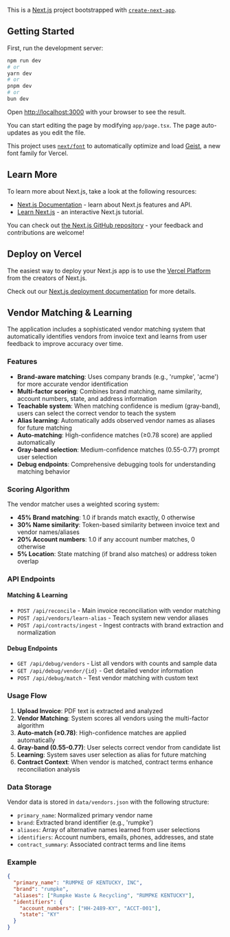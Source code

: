 This is a [Next.js](https://nextjs.org) project bootstrapped with [`create-next-app`](https://nextjs.org/docs/app/api-reference/cli/create-next-app).

## Getting Started

First, run the development server:

```bash
npm run dev
# or
yarn dev
# or
pnpm dev
# or
bun dev
```

Open [http://localhost:3000](http://localhost:3000) with your browser to see the result.

You can start editing the page by modifying `app/page.tsx`. The page auto-updates as you edit the file.

This project uses [`next/font`](https://nextjs.org/docs/app/building-your-application/optimizing/fonts) to automatically optimize and load [Geist](https://vercel.com/font), a new font family for Vercel.

## Learn More

To learn more about Next.js, take a look at the following resources:

- [Next.js Documentation](https://nextjs.org/docs) - learn about Next.js features and API.
- [Learn Next.js](https://nextjs.org/learn) - an interactive Next.js tutorial.

You can check out [the Next.js GitHub repository](https://github.com/vercel/next.js) - your feedback and contributions are welcome!

## Deploy on Vercel

The easiest way to deploy your Next.js app is to use the [Vercel Platform](https://vercel.com/new?utm_medium=default-template&filter=next.js&utm_source=create-next-app&utm_campaign=create-next-app-readme) from the creators of Next.js.

Check out our [Next.js deployment documentation](https://nextjs.org/docs/app/building-your-application/deploying) for more details.

## Vendor Matching & Learning

The application includes a sophisticated vendor matching system that automatically identifies vendors from invoice text and learns from user feedback to improve accuracy over time.

### Features

- **Brand-aware matching**: Uses company brands (e.g., 'rumpke', 'acme') for more accurate vendor identification
- **Multi-factor scoring**: Combines brand matching, name similarity, account numbers, state, and address information
- **Teachable system**: When matching confidence is medium (gray-band), users can select the correct vendor to teach the system
- **Alias learning**: Automatically adds observed vendor names as aliases for future matching
- **Auto-matching**: High-confidence matches (≥0.78 score) are applied automatically
- **Gray-band selection**: Medium-confidence matches (0.55-0.77) prompt user selection
- **Debug endpoints**: Comprehensive debugging tools for understanding matching behavior

### Scoring Algorithm

The vendor matcher uses a weighted scoring system:
- **45% Brand matching**: 1.0 if brands match exactly, 0 otherwise
- **30% Name similarity**: Token-based similarity between invoice text and vendor names/aliases
- **20% Account numbers**: 1.0 if any account number matches, 0 otherwise  
- **5% Location**: State matching (if brand also matches) or address token overlap

### API Endpoints

#### Matching & Learning
- `POST /api/reconcile` - Main invoice reconciliation with vendor matching
- `POST /api/vendors/learn-alias` - Teach system new vendor aliases
- `POST /api/contracts/ingest` - Ingest contracts with brand extraction and normalization

#### Debug Endpoints
- `GET /api/debug/vendors` - List all vendors with counts and sample data
- `GET /api/debug/vendor/{id}` - Get detailed vendor information
- `POST /api/debug/match` - Test vendor matching with custom text

### Usage Flow

1. **Upload Invoice**: PDF text is extracted and analyzed
2. **Vendor Matching**: System scores all vendors using the multi-factor algorithm
3. **Auto-match (≥0.78)**: High-confidence matches are applied automatically
4. **Gray-band (0.55-0.77)**: User selects correct vendor from candidate list
5. **Learning**: System saves user selection as alias for future matching
6. **Contract Context**: When vendor is matched, contract terms enhance reconciliation analysis

### Data Storage

Vendor data is stored in `data/vendors.json` with the following structure:
- `primary_name`: Normalized primary vendor name
- `brand`: Extracted brand identifier (e.g., 'rumpke')
- `aliases`: Array of alternative names learned from user selections
- `identifiers`: Account numbers, emails, phones, addresses, and state
- `contract_summary`: Associated contract terms and line items

### Example

```json
{
  "primary_name": "RUMPKE OF KENTUCKY, INC",
  "brand": "rumpke",
  "aliases": ["Rumpke Waste & Recycling", "RUMPKE KENTUCKY"],
  "identifiers": {
    "account_numbers": ["HH-2489-KY", "ACCT-001"],
    "state": "KY"
  }
}
```
